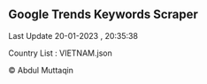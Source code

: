 

## Google Trends Keywords Scraper 
 
Last Update 20-01-2023 , 20:35:38

Country List :
VIETNAM.json



© Abdul Muttaqin 
